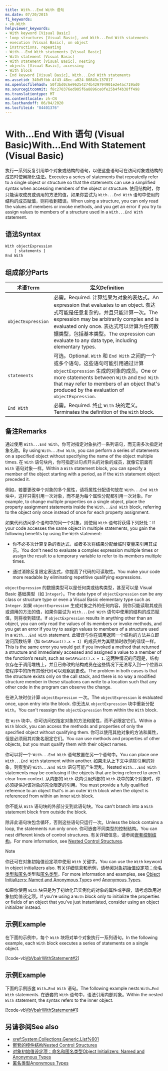 ```yaml
---
title: With...End With 语句
ms.date: 07/20/2015
f1_keywords:
- vb.With
helpviewer_keywords:
- With keyword [Visual Basic]
- loop structures [Visual Basic], and With...End With statements
- execution [Visual Basic], on object
- instructions, repeating
- With...End With statements [Visual Basic]
- With statement [Visual Basic]
- With statement [Visual Basic], nesting
- objects [Visual Basic], accessing
- With block
- End keyword [Visual Basic], With...End With statements
ms.assetid: 340d5fbb-4f43-48ec-a024-80843c137817
ms.openlocfilehash: 50f3bd0c6e96254274b429794901e2e4ac719ad0
ms.sourcegitcommit: f8c270376ed905f6a8896ce0fe25b4f4b38ff498
ms.translationtype: MT
ms.contentlocale: zh-CN
ms.lasthandoff: 06/04/2020
ms.locfileid: "84401376"
---
```

# <a name="withend-with-statement-visual-basic"></a><span data-ttu-id="7dff8-102">With...End With 语句 (Visual Basic)</span><span class="sxs-lookup"><span data-stu-id="7dff8-102">With...End With Statement (Visual Basic)</span></span>

<span data-ttu-id="7dff8-103">执行一系列反复引用单个对象或结构的语句，以便这些语句可在访问对象或结构的成员时使用简化语法。</span><span class="sxs-lookup"><span data-stu-id="7dff8-103">Executes a series of statements that repeatedly refer to a single object or structure so that the statements can use a simplified syntax when accessing members of the object or structure.</span></span>  <span data-ttu-id="7dff8-104">使用结构时，你只能读取成员或调用的方法的值，如果你尝试为 `With...End With` 语句中使用的结构的成员赋值，则将收到错误。</span><span class="sxs-lookup"><span data-stu-id="7dff8-104">When using a structure, you can only read the values of members or invoke methods, and you get an error if you try to assign values to members of a structure used in a `With...End With` statement.</span></span>

## <a name="syntax"></a><span data-ttu-id="7dff8-105">语法</span><span class="sxs-lookup"><span data-stu-id="7dff8-105">Syntax</span></span>

```vb
With objectExpression
    [ statements ]
End With
```

## <a name="parts"></a><span data-ttu-id="7dff8-106">组成部分</span><span class="sxs-lookup"><span data-stu-id="7dff8-106">Parts</span></span>

|<span data-ttu-id="7dff8-107">术语</span><span class="sxs-lookup"><span data-stu-id="7dff8-107">Term</span></span>|<span data-ttu-id="7dff8-108">定义</span><span class="sxs-lookup"><span data-stu-id="7dff8-108">Definition</span></span>|
|---|---|
|`objectExpression`|<span data-ttu-id="7dff8-109">必需。</span><span class="sxs-lookup"><span data-stu-id="7dff8-109">Required.</span></span> <span data-ttu-id="7dff8-110">计算结果为对象的表达式。</span><span class="sxs-lookup"><span data-stu-id="7dff8-110">An expression that evaluates to an object.</span></span> <span data-ttu-id="7dff8-111">表达式可能是任意复杂的，并且只能计算一次。</span><span class="sxs-lookup"><span data-stu-id="7dff8-111">The expression may be arbitrarily complex and is evaluated only once.</span></span> <span data-ttu-id="7dff8-112">表达式可以计算为任何数据类型，包括基本类型。</span><span class="sxs-lookup"><span data-stu-id="7dff8-112">The expression can evaluate to any data type, including elementary types.</span></span>|
|`statements`|<span data-ttu-id="7dff8-113">可选。</span><span class="sxs-lookup"><span data-stu-id="7dff8-113">Optional.</span></span> <span data-ttu-id="7dff8-114">`With` 和 `End With` 之间的一个或多个语句，这些语句可能引用通过计算 `objectExpression` 生成的对象的成员。</span><span class="sxs-lookup"><span data-stu-id="7dff8-114">One or more statements between `With` and `End With` that may refer to members of an object that's produced by the evaluation of `objectExpression`.</span></span>|
|`End With`|<span data-ttu-id="7dff8-115">必需。</span><span class="sxs-lookup"><span data-stu-id="7dff8-115">Required.</span></span> <span data-ttu-id="7dff8-116">终止 `With` 块的定义。</span><span class="sxs-lookup"><span data-stu-id="7dff8-116">Terminates the definition of the `With` block.</span></span>|

## <a name="remarks"></a><span data-ttu-id="7dff8-117">备注</span><span class="sxs-lookup"><span data-stu-id="7dff8-117">Remarks</span></span>

<span data-ttu-id="7dff8-118">通过使用 `With...End With`，你可对指定对象执行一系列语句，而无需多次指定对象名称。</span><span class="sxs-lookup"><span data-stu-id="7dff8-118">By using `With...End With`, you can perform a series of statements on a specified object without specifying the name of the object multiple times.</span></span> <span data-ttu-id="7dff8-119">在 `With` 语句块内，你可指定以句点开头的对象的成员，就像它前面有 `With` 语句对象一样。</span><span class="sxs-lookup"><span data-stu-id="7dff8-119">Within a `With` statement block, you can specify a member of the object starting with a period, as if the `With` statement object preceded it.</span></span>

<span data-ttu-id="7dff8-120">例如，若要更改单个对象的多个属性，请将属性分配语句放在 `With...End With` 块中，这样只需引用一次对象，而不是为每个属性分配都引用一次对象。</span><span class="sxs-lookup"><span data-stu-id="7dff8-120">For example, to change multiple properties on a single object, place the property assignment statements inside the `With...End With` block, referring to the object only once instead of once for each property assignment.</span></span>

<span data-ttu-id="7dff8-121">如果代码访问多个语句中的同一个对象，则使用 `With` 语句将获得下列好处：</span><span class="sxs-lookup"><span data-stu-id="7dff8-121">If your code accesses the same object in multiple statements, you gain the following benefits by using the `With` statement:</span></span>

- <span data-ttu-id="7dff8-122">你不必多次计算复杂的表达式，或者多次将结果分配给临时变量来引用其成员。</span><span class="sxs-lookup"><span data-stu-id="7dff8-122">You don't need to evaluate a complex expression multiple times or assign the result to a temporary variable to refer to its members multiple times.</span></span>

- <span data-ttu-id="7dff8-123">通过消除反复限定表达式，你提高了代码的可读取性。</span><span class="sxs-lookup"><span data-stu-id="7dff8-123">You make your code more readable by eliminating repetitive qualifying expressions.</span></span>

<span data-ttu-id="7dff8-124">`objectExpression` 的数据类型可以是任何类或结构类型，甚至可以是 Visual Basic 基础类型（如 `Integer`）。</span><span class="sxs-lookup"><span data-stu-id="7dff8-124">The data type of `objectExpression` can be any class or structure type or even a Visual Basic elementary type such as `Integer`.</span></span>  <span data-ttu-id="7dff8-125">如果 `objectExpression` 生成对象之外的任何内容，则你只能读取其成员或调用的方法的值，如果你尝试为 `With...End With` 语句中使用的结构的成员赋值，则将收到错误。</span><span class="sxs-lookup"><span data-stu-id="7dff8-125">If `objectExpression` results in anything other than an object, you can only read the values of its members or invoke methods, and you get an error if you try to assign values to members of a structure used in a `With...End With` statement.</span></span>  <span data-ttu-id="7dff8-126">此错误与你在调用返回一个结构的方法并立即访问函数结果（如 `GetAPoint().x = 1`）的成员并为其赋值时收到的错误一样。</span><span class="sxs-lookup"><span data-stu-id="7dff8-126">This is the same error you would get if you invoked a method that returned a structure and immediately accessed and assigned a value to a member of the function’s result, such as `GetAPoint().x = 1`.</span></span>  <span data-ttu-id="7dff8-127">这两种情况的问题是，结构仅存在于调用堆栈上，并且已修改的结构成员在这些情况下无法写入到一个位置以使程序中的所有其他代码可以观察到更改。</span><span class="sxs-lookup"><span data-stu-id="7dff8-127">The problem in both cases is that the structure exists only on the call stack, and there is no way a modified structure member in these situations can write to  a location such that any other code in the program can observe the change.</span></span>

<span data-ttu-id="7dff8-128">在进入块时仅计算 `objectExpression` 一次。</span><span class="sxs-lookup"><span data-stu-id="7dff8-128">The `objectExpression` is evaluated once, upon entry into the block.</span></span> <span data-ttu-id="7dff8-129">你无法从 `objectExpression` 块中重新分配 `With`。</span><span class="sxs-lookup"><span data-stu-id="7dff8-129">You can't reassign the `objectExpression` from within the `With` block.</span></span>

<span data-ttu-id="7dff8-130">在 `With` 块中，你可访问仅指定对象的方法和属性，而不必限定它们。</span><span class="sxs-lookup"><span data-stu-id="7dff8-130">Within a `With` block, you can access the methods and properties of only the specified object without qualifying them.</span></span> <span data-ttu-id="7dff8-131">你可以使用其他对象的方法和属性，但是必须用其对象名限定它们。</span><span class="sxs-lookup"><span data-stu-id="7dff8-131">You can use methods and properties of other objects, but you must qualify them with their object names.</span></span>

<span data-ttu-id="7dff8-132">你可以将一个 `With...End With` 语句放置在另一个语句中。</span><span class="sxs-lookup"><span data-stu-id="7dff8-132">You can place one `With...End With` statement within another.</span></span> <span data-ttu-id="7dff8-133">如果未从上下文中清除引用的对象，则嵌套的 `With...End With` 语句可能产生混乱。</span><span class="sxs-lookup"><span data-stu-id="7dff8-133">Nested `With...End With` statements may be confusing if the objects that are being referred to aren't clear from context.</span></span> <span data-ttu-id="7dff8-134">从内部的 `With` 块内引用外部的 `With` 块中的某个对象时，你必须提供对该对象的完全限定的引用。</span><span class="sxs-lookup"><span data-stu-id="7dff8-134">You must provide a fully qualified reference to an object that's in an outer `With` block when the object is referenced from within an inner `With` block.</span></span>

<span data-ttu-id="7dff8-135">你不能从 `With` 语句块的外部分支到此语句块。</span><span class="sxs-lookup"><span data-stu-id="7dff8-135">You can't branch into a `With` statement block from outside the block.</span></span>

<span data-ttu-id="7dff8-136">除非此语句块包含循环，否则这些语句只运行一次。</span><span class="sxs-lookup"><span data-stu-id="7dff8-136">Unless the block contains a loop, the statements run only once.</span></span> <span data-ttu-id="7dff8-137">你可嵌套不同类型的控制结构。</span><span class="sxs-lookup"><span data-stu-id="7dff8-137">You can nest different kinds of control structures.</span></span> <span data-ttu-id="7dff8-138">有关详细信息，请参阅[嵌套控制结构](../../programming-guide/language-features/control-flow/nested-control-structures.md)。</span><span class="sxs-lookup"><span data-stu-id="7dff8-138">For more information, see [Nested Control Structures](../../programming-guide/language-features/control-flow/nested-control-structures.md).</span></span>

> [!NOTE]
> <span data-ttu-id="7dff8-139">你还可在对象初始值设定项中使用 `With` 关键字。</span><span class="sxs-lookup"><span data-stu-id="7dff8-139">You can use the `With` keyword in object initializers also.</span></span> <span data-ttu-id="7dff8-140">有关详细信息和示例，请参阅[对象初始值设定项：命名类型和匿名](../../programming-guide/language-features/objects-and-classes/object-initializers-named-and-anonymous-types.md)类型和[匿名类型](../../programming-guide/language-features/objects-and-classes/anonymous-types.md)。</span><span class="sxs-lookup"><span data-stu-id="7dff8-140">For more information and examples, see [Object Initializers: Named and Anonymous Types](../../programming-guide/language-features/objects-and-classes/object-initializers-named-and-anonymous-types.md) and [Anonymous Types](../../programming-guide/language-features/objects-and-classes/anonymous-types.md).</span></span>
>
> <span data-ttu-id="7dff8-141">如果你使用 `With` 块只是为了初始化已实例化的对象的属性或字段，请考虑改用对象初始值设定项。</span><span class="sxs-lookup"><span data-stu-id="7dff8-141">If you're using a `With` block only to initialize the properties or fields of an object that you've just instantiated, consider using an object initializer instead.</span></span>

## <a name="example"></a><span data-ttu-id="7dff8-142">示例</span><span class="sxs-lookup"><span data-stu-id="7dff8-142">Example</span></span>

<span data-ttu-id="7dff8-143">在下面的示例中，每个 `With` 块将对单个对象执行一系列语句。</span><span class="sxs-lookup"><span data-stu-id="7dff8-143">In the following example, each `With` block executes a series of statements on a single object.</span></span>

[!code-vb[VbVbalrWithStatement#2](~/samples/snippets/visualbasic/VS_Snippets_VBCSharp/vbvbalrwithstatement/vb/mainwindow.xaml.vb#2)]

## <a name="example"></a><span data-ttu-id="7dff8-144">示例</span><span class="sxs-lookup"><span data-stu-id="7dff8-144">Example</span></span>

<span data-ttu-id="7dff8-145">下面的示例嵌套 `With…End With` 语句。</span><span class="sxs-lookup"><span data-stu-id="7dff8-145">The following example nests `With…End With` statements.</span></span> <span data-ttu-id="7dff8-146">在嵌套的 `With` 语句中，语法引用内部对象。</span><span class="sxs-lookup"><span data-stu-id="7dff8-146">Within the nested `With` statement, the syntax refers to the inner object.</span></span>

[!code-vb[VbVbalrWithStatement#1](~/samples/snippets/visualbasic/VS_Snippets_VBCSharp/vbvbalrwithstatement/vb/mainwindow.xaml.vb#1)]

## <a name="see-also"></a><span data-ttu-id="7dff8-147">另请参阅</span><span class="sxs-lookup"><span data-stu-id="7dff8-147">See also</span></span>

- <xref:System.Collections.Generic.List%601>
- [<span data-ttu-id="7dff8-148">嵌套的控件结构</span><span class="sxs-lookup"><span data-stu-id="7dff8-148">Nested Control Structures</span></span>](../../programming-guide/language-features/control-flow/nested-control-structures.md)
- [<span data-ttu-id="7dff8-149">对象初始值设定项：命名和匿名类型</span><span class="sxs-lookup"><span data-stu-id="7dff8-149">Object Initializers: Named and Anonymous Types</span></span>](../../programming-guide/language-features/objects-and-classes/object-initializers-named-and-anonymous-types.md)
- [<span data-ttu-id="7dff8-150">匿名类型</span><span class="sxs-lookup"><span data-stu-id="7dff8-150">Anonymous Types</span></span>](../../programming-guide/language-features/objects-and-classes/anonymous-types.md)
